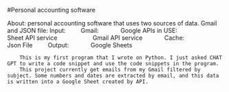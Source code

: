 #Personal accounting software

About:
    personal accounting software that uses two sources of data. Gmail and JSON file:
        Input:
            Gmail:
                Google APIs in USE:
                    Sheet API service
                    Gmail API service
            Cache:
                Json File
        Output:
            Google Sheets

        This is my first program that I wrote on Python. I just asked CHAT GPT to write a code snippet and use the code snippets in the program.
        This project currently get emails from my Gmail filtered by subject. Some numbers and dates are extracted by email, and this data is written into a Google Sheet created by API.